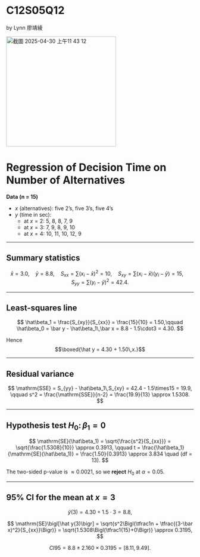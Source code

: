 # C12S05Q12
by Lynn 廖靖綾

<img width="295" alt="截圖 2025-04-30 上午11 43 12" src="https://github.com/user-attachments/assets/2681e51f-8f90-4be5-bfa0-ccf1dc711826" />

# Regression of Decision Time on Number of Alternatives

**Data (n = 15)**  
- $x$ (alternatives): five 2’s, five 3’s, five 4’s  
- $y$ (time in sec):  
  - at $x=2$: 5, 8, 8, 7, 9  
  - at $x=3$: 7, 9, 8, 9, 10  
  - at $x=4$: 10, 11, 10, 12, 9  

---

## Summary statistics

$$
\bar x = 3.0,\quad
\bar y = 8.8,\quad
S_{xx} = \sum (x_i-\bar x)^2 = 10,\quad
S_{xy} = \sum (x_i-\bar x)(y_i-\bar y) = 15,\quad
S_{yy} = \sum (y_i-\bar y)^2 = 42.4.
$$

---

## Least-squares line

$$
\hat\beta_1 = \frac{S_{xy}}{S_{xx}} = \frac{15}{10} = 1.50,\qquad
\hat\beta_0 = \bar y - \hat\beta_1\,\bar x = 8.8 - 1.5\cdot3 = 4.30.
$$

Hence  
$$\boxed{\hat y = 4.30 + 1.50\,x.}$$

---

## Residual variance

$$
\mathrm{SSE} = S_{yy} - \hat\beta_1\,S_{xy} = 42.4 - 1.5\times15 = 19.9,
\qquad
s^2 = \frac{\mathrm{SSE}}{n-2} = \frac{19.9}{13} \approx 1.5308.
$$

---

## Hypothesis test $H_0\colon \beta_1 = 0$

$$
\mathrm{SE}(\hat\beta_1)
= \sqrt{\frac{s^2}{S_{xx}}}
= \sqrt{\frac{1.5308}{10}}
\approx 0.3913,
\qquad
t
= \frac{\hat\beta_1}{\mathrm{SE}(\hat\beta_1)}
= \frac{1.50}{0.3913}
\approx 3.834
\quad (df = 13).
$$

The two-sided p-value is $\approx 0.0021$, so we **reject** $H_0$ at $\alpha=0.05$.

---

## 95% CI for the mean at $x = 3$

$$
\hat y(3) = 4.30 + 1.5\cdot3 = 8.8,
$$

$$
\mathrm{SE}\bigl[\hat y(3)\bigr]
= \sqrt{s^2\Bigl(\tfrac1n + \tfrac{(3-\bar x)^2}{S_{xx}}\Bigr)}
= \sqrt{1.5308\Bigl(\tfrac1{15}+0\Bigr)}
\approx 0.3195,
$$

$$CI 95% = 8.8 \pm t_{0.025,13}\times0.3195
= 8.8 \pm 2.160\times0.3195
= [8.11,9.49].$$
